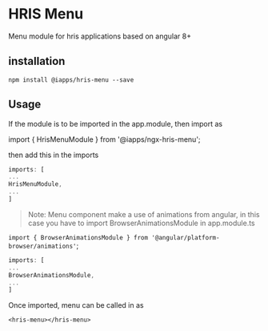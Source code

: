 # HRIS Menu

Menu module for hris applications based on angular 8+

## installation

`npm install @iapps/hris-menu --save`

## Usage

If the module is to be imported in the app.module, then import as

import { HrisMenuModule } from '@iapps/ngx-hris-menu';

then add this in the imports

```typescript
imports: [
...
HrisMenuModule,
...
]
```

> Note: Menu component make a use of animations from angular, in this case you have to import BrowserAnimationsModule in app.module.ts

`import { BrowserAnimationsModule } from '@angular/platform-browser/animations'`;

```typescript
imports: [
...
BrowserAnimationsModule,
...
]
```

Once imported, menu can be called in as

`<hris-menu></hris-menu>`
